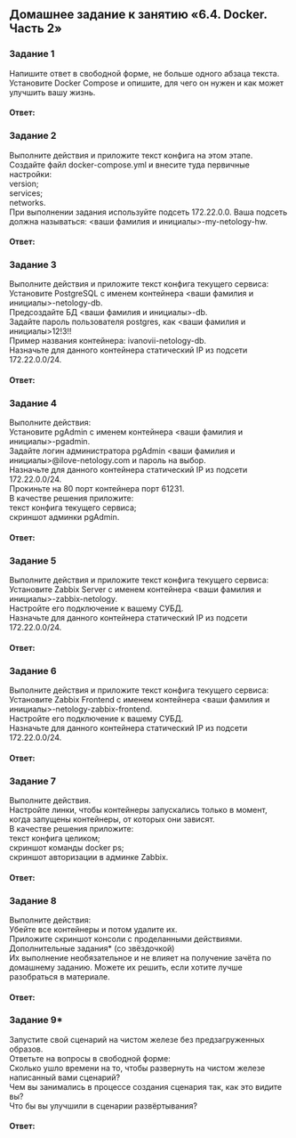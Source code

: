 ## Домашнее задание к занятию «6.4. Docker. Часть 2»  

### Задание 1  
Напишите ответ в свободной форме, не больше одного абзаца текста.  
Установите Docker Compose и опишите, для чего он нужен и как может улучшить вашу жизнь.  

#### Ответ:  

### Задание 2  
Выполните действия и приложите текст конфига на этом этапе.  
Создайте файл docker-compose.yml и внесите туда первичные настройки:  
version;  
services;  
networks.  
При выполнении задания используйте подсеть 172.22.0.0. Ваша подсеть должна называться: <ваши фамилия и инициалы>-my-netology-hw.  

#### Ответ:  

### Задание 3  
Выполните действия и приложите текст конфига текущего сервиса:  
Установите PostgreSQL с именем контейнера <ваши фамилия и инициалы>-netology-db.  
Предсоздайте БД <ваши фамилия и инициалы>-db.  
Задайте пароль пользователя postgres, как <ваши фамилия и инициалы>12!3!!  
Пример названия контейнера: ivanovii-netology-db.  
Назначьте для данного контейнера статический IP из подсети 172.22.0.0/24.  

#### Ответ:  

### Задание 4  
Выполните действия:  
Установите pgAdmin с именем контейнера <ваши фамилия и инициалы>-pgadmin.  
Задайте логин администратора pgAdmin <ваши фамилия и инициалы>@ilove-netology.com и пароль на выбор.  
Назначьте для данного контейнера статический IP из подсети 172.22.0.0/24.  
Прокиньте на 80 порт контейнера порт 61231.  
В качестве решения приложите:  
текст конфига текущего сервиса;  
скриншот админки pgAdmin.  

#### Ответ:  

### Задание 5  
Выполните действия и приложите текст конфига текущего сервиса:  
Установите Zabbix Server с именем контейнера <ваши фамилия и инициалы>-zabbix-netology.  
Настройте его подключение к вашему СУБД.  
Назначьте для данного контейнера статический IP из подсети 172.22.0.0/24.  

#### Ответ:  

### Задание 6  
Выполните действия и приложите текст конфига текущего сервиса:  
Установите Zabbix Frontend с именем контейнера <ваши фамилия и инициалы>-netology-zabbix-frontend.  
Настройте его подключение к вашему СУБД.  
Назначьте для данного контейнера статический IP из подсети 172.22.0.0/24.  

#### Ответ:  

### Задание 7  
Выполните действия.  
Настройте линки, чтобы контейнеры запускались только в момент, когда запущены контейнеры, от которых они зависят.  
В качестве решения приложите:  
текст конфига целиком;  
скриншот команды docker ps;  
скриншот авторизации в админке Zabbix.  

#### Ответ:  

### Задание 8  
Выполните действия:  
Убейте все контейнеры и потом удалите их.  
Приложите скриншот консоли с проделанными действиями.  
Дополнительные задания* (со звёздочкой)  
Их выполнение необязательное и не влияет на получение зачёта по домашнему заданию. Можете их решить, если хотите лучше разобраться в материале.  

#### Ответ:  

### Задание 9*  
Запустите свой сценарий на чистом железе без предзагруженных образов.  
Ответьте на вопросы в свободной форме:  
Сколько ушло времени на то, чтобы развернуть на чистом железе написанный вами сценарий?  
Чем вы занимались в процессе создания сценария так, как это видите вы?  
Что бы вы улучшили в сценарии развёртывания?  

#### Ответ:  



